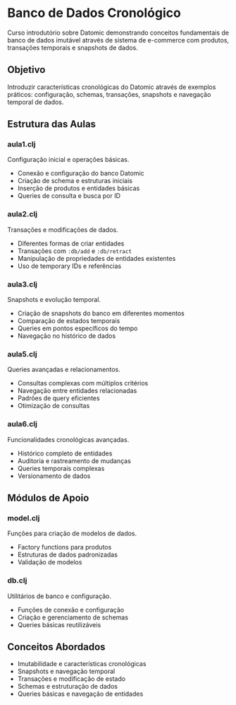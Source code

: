 # Banco de Dados Cronológico

Curso introdutório sobre Datomic demonstrando conceitos fundamentais de banco de dados imutável através de sistema de e-commerce com produtos, transações temporais e snapshots de dados.

## Objetivo

Introduzir características cronológicas do Datomic através de exemplos práticos: configuração, schemas, transações, snapshots e navegação temporal de dados.

## Estrutura das Aulas

### aula1.clj
Configuração inicial e operações básicas.
- Conexão e configuração do banco Datomic
- Criação de schema e estruturas iniciais
- Inserção de produtos e entidades básicas
- Queries de consulta e busca por ID

### aula2.clj
Transações e modificações de dados.
- Diferentes formas de criar entidades
- Transações com `:db/add` e `:db/retract`
- Manipulação de propriedades de entidades existentes
- Uso de temporary IDs e referências

### aula3.clj
Snapshots e evolução temporal.
- Criação de snapshots do banco em diferentes momentos
- Comparação de estados temporais
- Queries em pontos específicos do tempo
- Navegação no histórico de dados

### aula5.clj
Queries avançadas e relacionamentos.
- Consultas complexas com múltiplos critérios
- Navegação entre entidades relacionadas
- Padrões de query eficientes
- Otimização de consultas

### aula6.clj
Funcionalidades cronológicas avançadas.
- Histórico completo de entidades
- Auditoria e rastreamento de mudanças
- Queries temporais complexas
- Versionamento de dados

## Módulos de Apoio

### model.clj
Funções para criação de modelos de dados.
- Factory functions para produtos
- Estruturas de dados padronizadas
- Validação de modelos

### db.clj
Utilitários de banco e configuração.
- Funções de conexão e configuração
- Criação e gerenciamento de schemas
- Queries básicas reutilizáveis

## Conceitos Abordados

- Imutabilidade e características cronológicas
- Snapshots e navegação temporal
- Transações e modificação de estado
- Schemas e estruturação de dados
- Queries básicas e navegação de entidades
